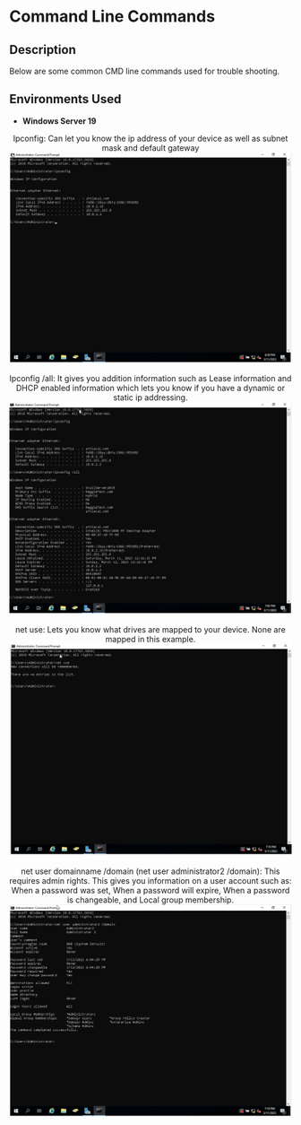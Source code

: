 <h1>Command Line Commands </h1>



<h2>Description</h2>
Below are some common CMD line commands used for trouble shooting.
<br />




<h2>Environments Used </h2>

- <b>Windows Server 19</b> 



<p align="center">
Ipconfig: Can let you know the ip address of your device as well as subnet mask and default gateway<br/>
<img src="https://github.com/Rastallworth1/Command-Line-Commands/blob/main/Screenshot%20ipconfig.png"/>
<br />


<br />
Ipconfig  /all: It gives you addition information such as Lease information and DHCP enabled information which lets you know if you have a dynamic or static ip addressing. <br/>
<img src="https://github.com/Rastallworth1/Command-Line-Commands/blob/main/Screenshot%20ipconfig%20_all.png"/>
<br />


<br />
net use: Lets you know what drives are mapped to your device.  None are mapped in this example.   <br/>
<img src="https://github.com/Rastallworth1/Command-Line-Commands/blob/main/Screenshot%20net%20use.png"/>
<br />


<br />
net user domainname  /domain (net user administrator2  /domain): This requires admin rights. This gives you information on a user account such as: When a password was set, When a password will expire, When a password is changeable, and Local group membership.<br/>
<img src="https://github.com/Rastallworth1/Command-Line-Commands/blob/main/net%20user%20domain.png"/>
<br /> 







